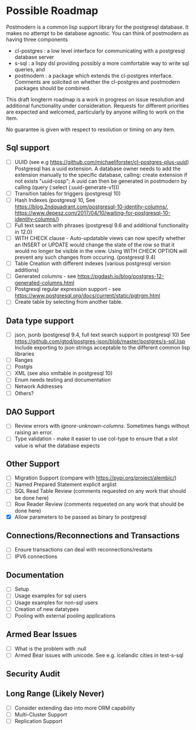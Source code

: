 # Possible Roadmap
Postmodern is a common lisp support library for the postgresql database. It makes
no attempt to be database agnostic. You can think of postmodern as having three components
- cl-postgres : a low level interface for communicating with a postgresql database server
- s-sql : a lispy dsl providing possibly a more comfortable way to write sql queries, and
- postmodern : a package which extends the cl-postgres interface. Comments are solicited on
  whether the cl-postgres and postmodern packages should be combined.

This draft longterm roadmap is a work in progress on issue resolution and additional
functionality under consideration. Requests for different priorities are expected and
welcomed, particularly by anyone willing to work on the item.

No guarantee is given with respect to resolution or timing on any item.

## Sql support
- [ ]   UUID (see e.g  https://github.com/michaeljforster/cl-postgres-plus-uuid)
        Postgresql has a uuid extension. A database owner needs to add the extension manually to the specific database, calling:
        create extension if not exists "uuid-ossp";
        A uuid can then be generated in postmodern by calling (query (:select (:uuid-generate-v1)))
- [ ]   Transition tables for triggers (postgresql 10)
- [ ]   Hash Indexes (postgresql 10, See https://blog.2ndquadrant.com/postgresql-10-identity-columns/,
        https://www.depesz.com/2017/04/10/waiting-for-postgresql-10-identity-columns/)
- [ ]   Full text search with phrases (postgresql 9.6 and additional functionality in 12.0)
- [ ]   WITH CHECK clause - Auto-updatable views can now specify whether an INSERT or UPDATE
        would change the state of the row so that it would no longer be visible in the view.
        Using WITH CHECK OPTION will prevent any such changes from occuring. (postgresql 9.4)
- [ ]   Table Creation with different indexes (various postgresql version additions)
- [ ]   Generated columns - see https://pgdash.io/blog/postgres-12-generated-columns.html
- [ ]   Postgresql regular expression support - see https://www.postgresql.org/docs/current/static/pgtrgm.html
- [ ]   Create table by selecting from another table.

## Data type support
- [ ]   json, jsonb (postgresql 9.4, full text search support in postgresql 10) See
        https://github.com/gtod/postgres-json/blob/master/postgres/s-sql.lisp
        Include exporting to json strings acceptable to the different common lisp libraries
- [ ]   Ranges
- [ ]   Postgis
- [ ]   XML (see also xmltable in postgresql 10)
- [ ]   Enum needs testing and documentation
- [ ]   Network Addresses
- [ ]   Others?

## DAO Support
- [ ]   Review errors with *ignore-unknown-columns*. Sometimes hangs without raising an error.
- [ ]   Type validation - make it easier to use col-type to ensure that a slot value is what the database expects

## Other Support
- [ ]   Migration Support (compare with https://pypi.org/project/alembic/)
- [ ]   Named Prepared Statement explicit arglist
- [ ]   SQL Read Table Review (comments requested on any work that should be done here)
- [ ]   Row Reader Review (comments requested on any work that should be done here)
- [X]   Allow parameters to be passed as binary to postgresql

## Connections/Reconnections and Transactions
- [ ]   Ensure transactions can deal with reconnections/restarts
- [ ]   IPV6 connections

## Documentation
- [ ]   Setup
- [ ]   Usage examples for sql users
- [ ]   Usage examples for non-sql users
- [ ]   Creation of new datatypes
- [ ]   Pooling with external pooling applications

## Armed Bear Issues
- [ ]   What is the problem with :null
- [ ]   Armed Bear issues with unicode. See e.g. icelandic cities in test-s-sql

## Security Audit

## Long Range (Likely Never)
- [ ]   Consider extending dao into more ORM capability
- [ ]   Multi-Cluster Support
- [ ]   Replication Support
